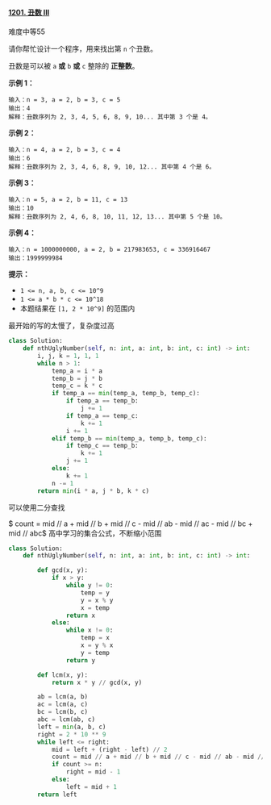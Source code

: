 #### [1201. 丑数 III](https://leetcode-cn.com/problems/ugly-number-iii/)

难度中等55

请你帮忙设计一个程序，用来找出第 `n` 个丑数。

丑数是可以被 `a` **或** `b` **或** `c` 整除的 **正整数**。

 

**示例 1：**

```
输入：n = 3, a = 2, b = 3, c = 5
输出：4
解释：丑数序列为 2, 3, 4, 5, 6, 8, 9, 10... 其中第 3 个是 4。
```

**示例 2：**

```
输入：n = 4, a = 2, b = 3, c = 4
输出：6
解释：丑数序列为 2, 3, 4, 6, 8, 9, 10, 12... 其中第 4 个是 6。
```

**示例 3：**

```
输入：n = 5, a = 2, b = 11, c = 13
输出：10
解释：丑数序列为 2, 4, 6, 8, 10, 11, 12, 13... 其中第 5 个是 10。
```

**示例 4：**

```
输入：n = 1000000000, a = 2, b = 217983653, c = 336916467
输出：1999999984
```

 

**提示：**

-   `1 <= n, a, b, c <= 10^9`
-   `1 <= a * b * c <= 10^18`
-   本题结果在 `[1, 2 * 10^9]` 的范围内

最开始的写的太慢了，复杂度过高

```python
class Solution:
    def nthUglyNumber(self, n: int, a: int, b: int, c: int) -> int:
        i, j, k = 1, 1, 1
        while n > 1:
            temp_a = i * a
            temp_b = j * b
            temp_c = k * c
            if temp_a == min(temp_a, temp_b, temp_c):
                if temp_a == temp_b:
                    j += 1
                if temp_a == temp_c:
                    k += 1
                i += 1
            elif temp_b == min(temp_a, temp_b, temp_c):
                if temp_c == temp_b:
                    k += 1
                j += 1
            else:
                k += 1
            n -= 1
        return min(i * a, j * b, k * c)
```

可以使用二分查找

$ count = mid // a + mid // b + mid // c - mid // ab - mid // ac - mid // bc + mid // abc$ 高中学习的集合公式，不断缩小范围

```python
class Solution:
    def nthUglyNumber(self, n: int, a: int, b: int, c: int) -> int:

        def gcd(x, y):
            if x > y:
                while y != 0:
                    temp = y
                    y = x % y
                    x = temp
                return x
            else:
                while x != 0:
                    temp = x
                    x = y % x
                    y = temp
                return y

        def lcm(x, y):
            return x * y // gcd(x, y)

        ab = lcm(a, b)
        ac = lcm(a, c)
        bc = lcm(b, c)
        abc = lcm(ab, c)
        left = min(a, b, c)
        right = 2 * 10 ** 9
        while left <= right:
            mid = left + (right - left) // 2
            count = mid // a + mid // b + mid // c - mid // ab - mid // ac - mid // bc + mid // abc
            if count >= n:
                right = mid - 1
            else:
                left = mid + 1
        return left

```

